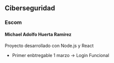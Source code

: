 ## Ciberseguridad

### Escom
#### Michael Adolfo Huerta Ramírez


Proyecto desarrollado con Node.js y React

- Primer enbtregable 1 marzo -> Login Funcional